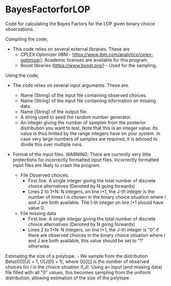# BayesFactorforLOP
 Code for calculating the Bayes Factors for the LOP given binary choice observations. 
 
Compiling the code;
- This code relies on several external libraries. These are
	- CPLEX Optimizer (IBM - https://www.ibm.com/analytics/cplex-optimizer). Academic licenses are available for this program. 
	- Boost libraries (https://www.boost.org/) - Used for the sampling.
	
Using the code;
- The code relies on several input arguments. These are.
	- Name (String) of the input file containing observed choices.
	- Name (String) of the input file containing information on missing data.
	- Name (String) of the output file.
	- A string used to seed the random number generator.
	- An integer giving the number of samples from the posterior distribution you want to test. Note that this is an integer value. Its value is thus limited by the range integers have on your system. In case very large numbers of samples
		are required, it is advised to divide this over multiple runs.
	
- Format of the input files. 
WARNING; There are currently very little protections for incorrectly formatted input files. Incorrectly formatted input files are likely to crash the program.
	- File Observed choices.
		- First line: A single integer giving the total number of discrete choice alternatives (Denoted by N going forwards)
		- Lines 2 to 1+N: N integers, on line I+1, the J-th integer is the number of times I is chosen in the binary choice situation where I and J are both available. The I-th integer on line I+1 should have value 0.
	- File missing data
		- First line: A single integer giving the total number of discrete choice alternatives (Denoted by N going forwards)
		- Lines 2 to 1+N: N integers, on line I+1, the J-th integer is "0" if there are observed choices in the binary choice situation where I and J are both available, this value should be set to "1" otherwise.
		
Estimating the size of a polytope.
	- We sample from the distribution Beta(O[I][J] + 1, O[J][I] + 1), where O[i][j] is the number of observed choices for I in the choice situation (I,J). Using an input (and missing data) file filled with all "0" values, this becomes sampling
		from the uniform distribution, allowing estimation of the size of the polytope.
	

